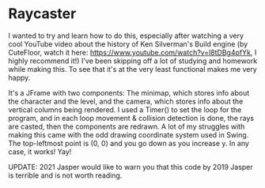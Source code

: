 # Raycaster
I wanted to try and learn how to do this, especially after watching a very cool YouTube video about the history of Ken Silverman's Build engine (by CuteFloor, watch it here: https://www.youtube.com/watch?v=l8tDBg4pfYk, I highly recommend it!)
I've been skipping off a lot of studying and homework while making this. To see that it's at the very least functional makes me very happy.

It's a JFrame with two components: The minimap, which stores info about the character and the level, and the camera, which stores info about the vertical columns being rendered. I used a Timer() to set the loop for the program, and in each loop movement & collision detection is done, the rays are casted, then the components are redrawn. A lot of my struggles with making this came with the odd drawing coordinate system used in Swing. The top-leftmost point is (0, 0) and you go down as you increase y. In any case, it works! Yay!

UPDATE: 2021 Jasper would like to warn you that this code by 2019 Jasper is terrible and is not worth reading.
